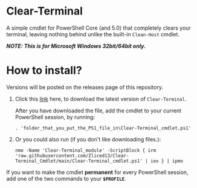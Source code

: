 # Clear-Terminal

A simple cmdlet for PowerShell Core (and 5.0) that completely clears your terminal, leaving nothing behind unlike the built-in `Clean-Host` cmdlet.

___NOTE: This is for Microsoft Windows 32bit/64bit **only**.___

# How to install?

Versions will be posted on the releases page of this repository.
1. Click this [link](https://github.com/Zliced13/Clear-Terminal_Cmdlet/raw/main/Clear-Terminal_cmdlet.ps1) here, to download the latest version of `Clear-Terminal`.

    After you have downloaded the file, add the cmdlet to your current PowerShell session, by running:
    ```pwsh
    . 'folder_that_you_put_the_PS1_file_in\Clear-Terminal_cmdlet.ps1'
    ```

2. Or you could also run (if you don't like downloading files.):
    ```pwsh
    nmo -Name 'Clear-Terminal_module' -ScriptBlock { irm 'raw.githubusercontent.com/Zliced13/Clear-Terminal_Cmdlet/main/Clear-Terminal_cmdlet.ps1' | iex } | ipmo
    ```

If you want to make the cmdlet **permanent** for every PowerShell session, add one of the two commands to your **`$PROFILE`**.
